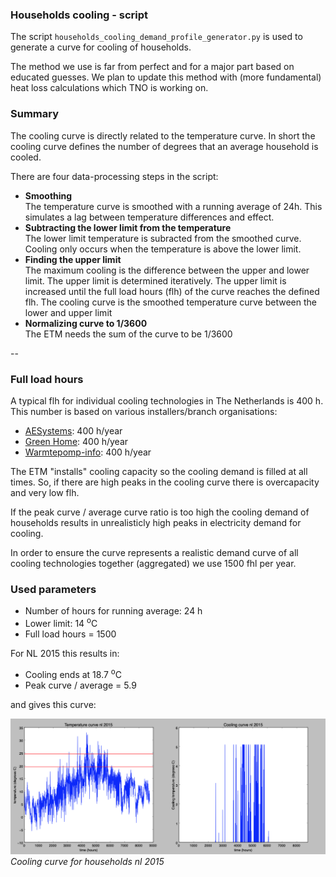 ### Households cooling - script

The script `households_cooling_demand_profile_generator.py` is used to generate a curve for cooling of households. 

The method we use is far from perfect and for a major part based on educated guesses. We plan to update this method with (more fundamental) heat loss calculations which TNO is working on.

### Summary

The cooling curve is directly related to the temperature curve. In short the cooling curve defines the number of degrees that an average household is cooled. 

There are four data-processing steps in the script:

* **Smoothing** <br> 
The temperature curve is smoothed with a running average of 24h. This simulates a lag between temperature differences and effect.
* **Subtracting the lower limit from the temperature** <br> 
The lower limit temperature is subracted from the smoothed curve. Cooling only occurs when the temperature is above the lower limit.
* **Finding the upper limit** <br>
The maximum cooling is the difference between the upper and lower limit. The upper limit is determined iteratively. The upper limit is increased until the full load hours (flh) of the curve reaches the defined flh. The cooling curve is the smoothed temperature curve between the lower and upper limit
* **Normalizing curve to 1/3600**<br>
The ETM needs the sum of the curve to be 1/3600

--

### Full load hours

A typical flh for individual cooling technologies in The Netherlands is 400 h. This number is based on various installers/branch organisations:

* [AESystems](http://www.aesystems.nl/en/wist-u-dat-u-bijna-energieneutraal-kunt-worden/): 400 h/year
* [Green Home](https://kennis.greenhome.nl/warmtepomp/koelen-met-warmtepomp/): 400 h/year
* [Warmtepomp-info](https://www.warmtepomp-info.nl/warmtepomp/investeringskeuze/): 400 h/year

The ETM "installs" cooling capacity so the cooling demand is filled at all times. So, if there are high peaks in the cooling curve there is overcapacity and very low flh.

If the peak curve / average curve ratio is too high the cooling demand of households results in unrealisticly high peaks in electricity demand for cooling.

In order to ensure the curve represents a realistic demand curve of all cooling technologies together (aggregated) we use 1500 fhl per year.


### Used parameters



* Number of hours for running average: 24 h
* Lower limit: 14 <sup>o</sup>C
* Full load hours = 1500

For NL 2015 this results in:

* Cooling ends at 18.7 <sup>o</sup>C
* Peak curve / average = 5.9

and gives this curve:

![](households_cooling_v1.png)
*Cooling curve for households nl 2015*
